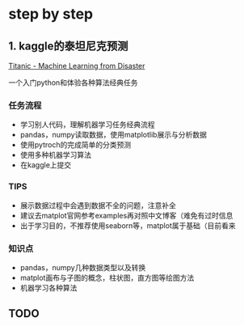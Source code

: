 # step by step

## 1. kaggle的泰坦尼克预测

[Titanic - Machine Learning from Disaster](https://www.kaggle.com/c/titanic)

一个入门python和体验各种算法经典任务

### 任务流程

- 学习别人代码，理解机器学习任务经典流程
- pandas，numpy读取数据，使用matplotlib展示与分析数据
- 使用pytroch的完成简单的分类预测
- 使用多种机器学习算法
- 在kaggle上提交

### TIPS

- 展示数据过程中会遇到数据不全的问题，注意补全
- 建议去matplot官网参考examples再对照中文博客（难免有过时信息
- 出于学习目的，不推荐使用seaborn等，matplot属于基础（目前看来

### 知识点

- pandas，numpy几种数据类型以及转换
- matplot画布与子图的概念，柱状图，直方图等绘图方法
- 机器学习各种算法

## TODO
